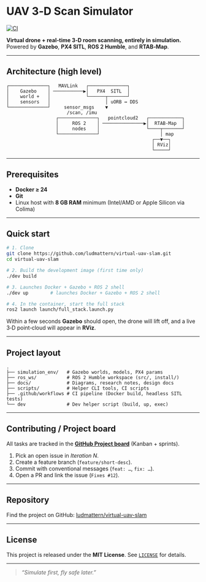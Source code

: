 # UAV 3‑D Scan Simulator

[![CI](https://github.com/ludmattern/virtual-uav-slam/actions/workflows/ci.yml/badge.svg?branch=main)](https://github.com/ludmattern/virtual-uav-slam/actions/workflows/ci.yml)

**Virtual drone + real‑time 3‑D room scanning, entirely in simulation.**
Powered by **Gazebo**, **PX4 SITL**, **ROS 2 Humble**, and **RTAB‑Map**.

---

## Architecture (high level)

```
┌──────────────┐   MAVLink   ┌──────────────┐
│    Gazebo    │ ───────────▶│   PX4  SITL  │
│    world +   │             └──────┬───────┘
│    sensors   │                    │ uORB ↔ DDS
└──────────────┘     sensor_msgs    ▼
                      /scan, /imu
                  ┌──────────────┐   pointcloud2   ┌────────────┐
                  │     ROS 2    │ ───────────────▶│  RTAB‑Map  │
                  │     nodes    │                 └────┬───────┘
                  └──────────────┘                      │ map
                                                     ┌──▼──┐
                                                     │ RViz│
                                                     └─────┘
```

---

## Prerequisites

* **Docker ≥ 24**
* **Git**
* Linux host with **8 GB RAM** minimum (Intel/AMD or Apple Silicon via Colima)

---

## Quick start

```bash
# 1. Clone
git clone https://github.com/ludmattern/virtual-uav-slam.git
cd virtual-uav-slam

# 2. Build the development image (first time only)
./dev build

# 3. Launches Docker + Gazebo + ROS 2 shell
./dev up        # launches Docker + Gazebo + ROS 2 shell

# 4. In the container, start the full stack
ros2 launch launch/full_stack.launch.py
```

Within a few seconds **Gazebo** should open, the drone will lift off, and a live 3‑D point‑cloud will appear in **RViz**.

---

## Project layout

```
.
├── simulation_env/   # Gazebo worlds, models, PX4 params
├── ros_ws/           # ROS 2 Humble workspace (src/, install/)
├── docs/             # Diagrams, research notes, design docs
├── scripts/          # Helper CLI tools, CI scripts
├── .github/workflows # CI pipeline (Docker build, headless SITL tests)
└── dev               # Dev helper script (build, up, exec)
```

---

## Contributing / Project board

All tasks are tracked in the **[GitHub Project board](https://github.com/users/ludmattern/projects/3)** (Kanban + sprints).

1. Pick an open issue in *Iteration N*.
2. Create a feature branch (`feature/short-desc`).
3. Commit with conventional messages (`feat: …`, `fix: …`).
4. Open a PR and link the issue (`Fixes #12`).

---
## Repository

Find the project on GitHub: [ludmattern/virtual-uav-slam](https://github.com/ludmattern/virtual-uav-slam)

---

## License

This project is released under the **MIT License**. See [`LICENSE`](LICENSE) for details.

---

> *“Simulate first, fly safe later.”*
